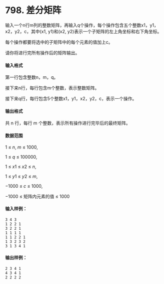 # 798. 差分矩阵

输入一个n行m列的整数矩阵，再输入q个操作，每个操作包含五个整数x1，y1，x2，y2，c，其中(x1, y1)和(x2, y2)表示一个子矩阵的左上角坐标和右下角坐标。

每个操作都要将选中的子矩阵中的每个元素的值加上c。

请你将进行完所有操作后的矩阵输出。

#### 输入格式

第一行包含整数n，m，q。

接下来n行，每行包含m个整数，表示整数矩阵。

接下来q行，每行包含5个整数x1，y1，x2，y2，c，表示一个操作。

#### 输出格式

共 n 行，每行 m 个整数，表示所有操作进行完毕后的最终矩阵。

#### 数据范围

1 ≤ *n*, *m* ≤ 1000,

1 ≤ *q* ≤ 100000,

1 ≤ *x*1 ≤ *x*2 ≤ *n*,

1 ≤ *y*1 ≤ *y*2 ≤ *m*,

−1000 ≤ *c* ≤ 1000,

−1000 ≤ 矩阵内元素的值 ≤ 1000

#### 输入样例：

```
3 4 3
1 2 2 1
3 2 2 1
1 1 1 1
1 1 2 2 1
1 3 2 3 2
3 1 3 4 1
```

#### 输出样例：

```
2 3 4 1
4 3 4 1
2 2 2 2
```
